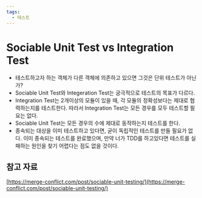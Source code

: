 ```yaml
---
tags:
  - 테스트
---
```

# Sociable Unit Test vs Integration Test

- 테스트하고자 하는 객체가 다른 객체에 의존하고 있으면 그것은 단위 테스트가 아닌가?
- Sociable Unit Test와 Integeration Test는 궁극적으로 테스트의 목표가 다르다.
- Integration Test는 2개이상의 모듈이 있을 때, 각 모듈의 정확성보다는 제대로 협력하는지를 테스트한다. 따라서 Integration Test는 모든 경우를 모두 테스트할 필요는 없다.
- Sociable Unit Test는 모든 경우의 수에 제대로 동작하는지 테스트를 한다.
- 종속되는 대상을 이미 테스트하고 있다면, 굳이 독립적인 테스트를 만들 필요가 없다. 이미 종속되는 테스트를 완료했으며, 만약 너가 TDD를 하고있다면 테스트를 실패하는 원인을 찾기 어렵다는 점도 없을 것이다.

## 참고 자료

[https://merge-conflict.com/post/sociable-unit-testing/](https://merge-conflict.com/post/sociable-unit-testing/)